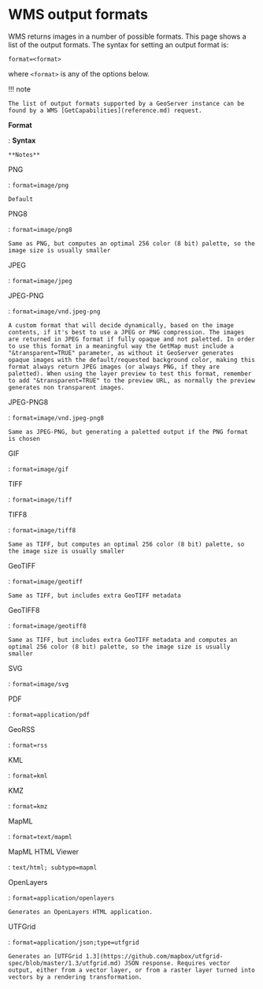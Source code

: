 # WMS output formats

WMS returns images in a number of possible formats. This page shows a list of the output formats. The syntax for setting an output format is:

    format=<format>

where `<format>` is any of the options below.

!!! note

    The list of output formats supported by a GeoServer instance can be found by a WMS [GetCapabilities](reference.md) request.

**Format**

:   **Syntax**

    **Notes**

PNG

:   `format=image/png`

    Default

PNG8

:   `format=image/png8`

    Same as PNG, but computes an optimal 256 color (8 bit) palette, so the image size is usually smaller

JPEG

:   `format=image/jpeg`

JPEG-PNG

:   `format=image/vnd.jpeg-png`

    A custom format that will decide dynamically, based on the image contents, if it's best to use a JPEG or PNG compression. The images are returned in JPEG format if fully opaque and not paletted. In order to use this format in a meaningful way the GetMap must include a "&transparent=TRUE" parameter, as without it GeoServer generates opaque images with the default/requested background color, making this format always return JPEG images (or always PNG, if they are paletted). When using the layer preview to test this format, remember to add "&transparent=TRUE" to the preview URL, as normally the preview generates non transparent images.

JPEG-PNG8

:   `format=image/vnd.jpeg-png8`

    Same as JPEG-PNG, but generating a paletted output if the PNG format is chosen

GIF

:   `format=image/gif`

TIFF

:   `format=image/tiff`

TIFF8

:   `format=image/tiff8`

    Same as TIFF, but computes an optimal 256 color (8 bit) palette, so the image size is usually smaller

GeoTIFF

:   `format=image/geotiff`

    Same as TIFF, but includes extra GeoTIFF metadata

GeoTIFF8

:   `format=image/geotiff8`

    Same as TIFF, but includes extra GeoTIFF metadata and computes an optimal 256 color (8 bit) palette, so the image size is usually smaller

SVG

:   `format=image/svg`

PDF

:   `format=application/pdf`

GeoRSS

:   `format=rss`

KML

:   `format=kml`

KMZ

:   `format=kmz`

MapML

:   `format=text/mapml`

MapML HTML Viewer

:   `text/html; subtype=mapml`

OpenLayers

:   `format=application/openlayers`

    Generates an OpenLayers HTML application.

UTFGrid

:   `format=application/json;type=utfgrid`

    Generates an [UTFGrid 1.3](https://github.com/mapbox/utfgrid-spec/blob/master/1.3/utfgrid.md) JSON response. Requires vector output, either from a vector layer, or from a raster layer turned into vectors by a rendering transformation.
